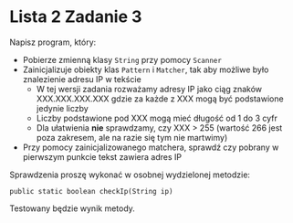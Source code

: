 # Lista 2 Zadanie 3

Napisz program, który:
- Pobierze zmienną klasy `String` przy pomocy `Scanner`
- Zainicjalizuje obiekty klas `Pattern` i `Matcher`, tak aby możliwe było znalezienie adresu IP w tekście
  - W tej wersji zadania rozważamy adresy IP jako ciąg znaków XXX.XXX.XXX.XXX gdzie za każde z XXX mogą być podstawione jedynie liczby
  - Liczby podstawione pod XXX mogą mieć długość od 1 do 3 cyfr
  - Dla ułatwienia **nie** sprawdzamy, czy XXX > 255 (wartość 266 jest poza zakresem, ale na razie się tym nie martwimy)
- Przy pomocy zainicjalizowanego matchera, sprawdź czy pobrany w pierwszym punkcie tekst zawiera adres IP

Sprawdzenia proszę wykonać w osobnej wydzielonej metodzie:

```
public static boolean checkIp(String ip)
```

Testowany będzie wynik metody.
